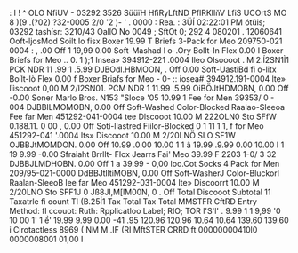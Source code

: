 : I ! ^ OLO NfiUV - 03292 3526 SüüïH HfiRyLftND PflRKlIňV LfiS UCOrtS MO 8 )(9 .(?02) ?32-0005 2/0 '2 )- ' . 0000 : Rea. : 3ÜÍ 02:22:01 PM ótũis; 03292 tashísr: 3210/43 OallO No 0049 ; SftOt 0; 292 4 080201 . 12060641 Ooft-ljosMod Soilt.Io fisx Boxer 19.99 T Briefs 3-Pack for Meo 209750-021 0004 : , .00 Off 1 19,99 0.00 Soft-Mashad l o-.Ory Bollt-In Flex 0.00 I Boxer Briefs for Meo .. 0. 1 );1 Insea» 394912-221 .0004 Ileo Olsoooot . M 2.Í2SN1Ì1 PCK NDR 11 .99 1 .5.99 DJBOdl.HBMOON, . Off 0.00 Soft-UastiBd fi o-litx Boílt-lò Flex 0.00 f Boxer Briafs for Meo - 0- :: iosea# 394912.191-0004 lte» lììscooot 0,00 M 2/I2SN01. PCM NDR 1 11.99 .5.99 OiBÖJtHDMOBN, 0.00 Off -0.00 Soner Marlo Bros. N153 "Sloce '05 10.99 1 Fee for Men 39353/ 0 - 004 DJBBILMOMOBN, 0.00 Off Soft-Washed Color-Blocked Raalao-Sleeoa Fee far Men 451292-041-0004 tee Dlscooot 10.00 M 222OLN0 Sto SFfW 0.188.11. 0 00 , 0.00 Off Sotí-llastred Fiilor-Blocked 0 1 11 1 1, f for Meo 451292-041 '.0004 lts» Discooot 10.00 M 2/20LNÖ SLO SF1W OJBBJtMOMDON. 0.00 Off 10.99 .0.00 10.00 1 1 â 19.99 .9.99 0.00 10.00 I 1 19 9.99 -0.00 Sfraiaht Brrllt- Flox Jearrs Fai' Meo 39.99 F 2203 1-0/ 3 32 DJBBJLMDHOBN. 0.00 Off 1 a 39.99 - 0,00 loo.Cot Socks 4 Pack for Men 209/95-021-0000 DdBBJtlltiMOBN, 0.00 Off Soft-WasherJ Color-Bluckorl Raalan-SleeoB lee far Meo 451292-031-0004 lte» Discoorrt 10.00 M 2/20LNO Sto SFF1J 0 Jß8Jl,M[lM00N, 0 . Off Total Discooot Subtotal 11 Taxatrle fi oount TI (B.25Ỉ1 Tax Total Tax Total MMSTFR CftRD Entry Method: fl ccouot: Ruth: Rpplicatloo Label; RIO; TOR l'S'l' . 9.99 1 1 9,99 '0 10 00 1' 1 ề' 19.99 9.99 0.00 -41 .95 120.96 120.96 10.64 10.64 139.60 139.60 i Cirotactless 8969 ( NM M..IF (RI MftSTER CRRD ft 00000000410l0 0000008001 01,00 I